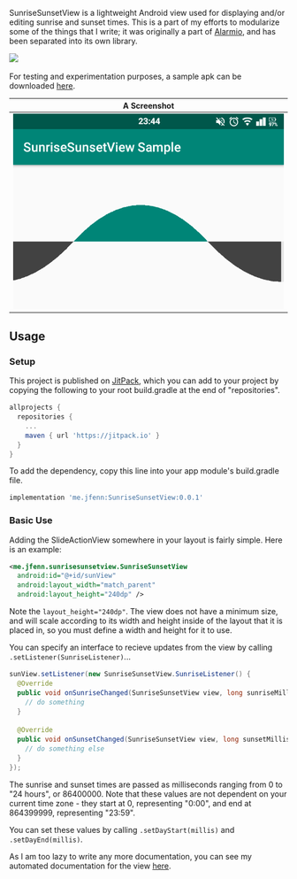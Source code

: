 SunriseSunsetView is a lightweight Android view used for displaying and/or editing sunrise and sunset times. This is a part of my efforts to modularize some of the things that I write; it was originally a part of [Alarmio](https://jfenn.me/projects/alarmio), and has been separated into its own library.

[![](https://jitpack.io/v/me.jfenn/SunriseSunsetView.svg)](https://jitpack.io/#me.jfenn/SunriseSunsetView)

For testing and experimentation purposes, a sample apk can be downloaded [here](https://jfenn.me/projects/sunrisesunsetview).

|A Screenshot|
|-----|
|![img](./.github/images/screenshot.png?raw=true)|

## Usage

### Setup

This project is published on [JitPack](https://jitpack.io), which you can add to your project by copying the following to your root build.gradle at the end of "repositories".

```gradle
allprojects {
  repositories {
    ...
    maven { url 'https://jitpack.io' }
  }
}
```

To add the dependency, copy this line into your app module's build.gradle file.

```gradle
implementation 'me.jfenn:SunriseSunsetView:0.0.1'
```

### Basic Use

Adding the SlideActionView somewhere in your layout is fairly simple. Here is an example:

```xml
<me.jfenn.sunrisesunsetview.SunriseSunsetView
  android:id="@+id/sunView"
  android:layout_width="match_parent"
  android:layout_height="240dp" />
```

Note the `layout_height="240dp"`. The view does not have a minimum size, and will scale according to its width and height inside of the layout that it is placed in, so you must define a width and height for it to use.

You can specify an interface to recieve updates from the view by calling `.setListener(SunriseListener)`...

```java
sunView.setListener(new SunriseSunsetView.SunriseListener() {
  @Override
  public void onSunriseChanged(SunriseSunsetView view, long sunriseMillis) {
    // do something
  }
  
  @Override
  public void onSunsetChanged(SunriseSunsetView view, long sunsetMillis) {
    // do something else
  }
});
```

The sunrise and sunset times are passed as milliseconds ranging from 0 to "24 hours", or 86400000. Note that these values are not dependent on your current time zone - they start at 0, representing "0:00", and end at 864399999, representing "23:59".

You can set these values by calling `.setDayStart(millis)` and `.setDayEnd(millis)`.

As I am too lazy to write any more documentation, you can see my automated documentation for the view [here](https://jfenn.me/projects/sunrisesunsetview/docs/me/jfenn/sunrisesunsetview/SunriseSunsetView).

